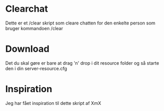 # Clearchat
Dette er et /clear skript som cleare chatten for den enkelte person som bruger kommandoen /clear


# Download
Det du skal gøre er bare at drag 'n' drop i dit resource folder og så starte den i din server-resource.cfg


# Inspiration
Jeg har fået inspiration til dette skript af XmX

